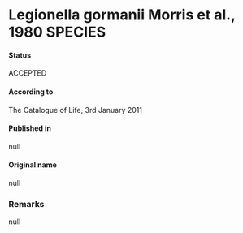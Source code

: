 # Legionella gormanii Morris et al., 1980 SPECIES

#### Status
ACCEPTED

#### According to
The Catalogue of Life, 3rd January 2011

#### Published in
null

#### Original name
null

### Remarks
null